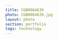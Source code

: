 ```yaml
--- 
title: CGBH064639 
photo: CGBH064639.jpg 
layout: photo 
section: portfolio 
tags: technology 
---  
```

  
